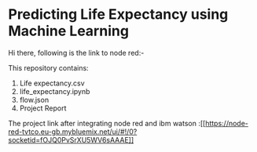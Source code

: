 # Predicting Life Expectancy using Machine Learning
Hi there, following is the link to node red:-

This repository contains:
1. Life expectancy.csv
2. life_expectancy.ipynb
3. flow.json
4. Project Report

The project link after integrating node red and ibm watson :[[https://node-red-tvtco.eu-gb.mybluemix.net/ui/#!/0?socketid=fOJQ0PvSrXU5WV6sAAAE]]
